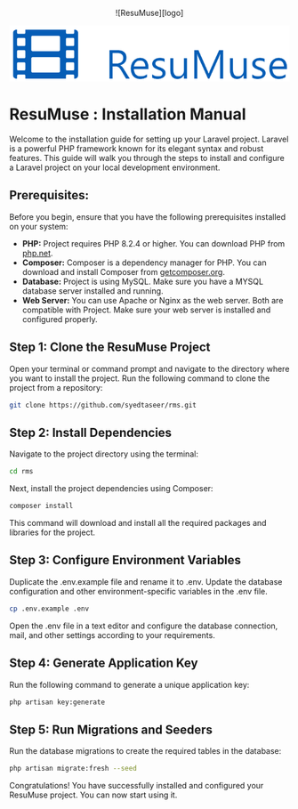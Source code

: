 [logo]: public/img/logo.png



<p align="center">![ResuMuse][logo]</p>

![Product Name Screen Shot][logo]

# ResuMuse : Installation Manual

Welcome to the installation guide for setting up your Laravel project. Laravel is a powerful PHP framework known for its elegant syntax and robust features. This guide will walk you through the steps to install and configure a Laravel project on your local development environment.



## Prerequisites:

Before you begin, ensure that you have the following prerequisites installed on your system:



- <b>PHP:</b> Project requires PHP 8.2.4 or higher. You can download PHP from [php.net](https://www.php.net/).
- <b>Composer:</b> Composer is a dependency manager for PHP. You can download and install Composer from [getcomposer.org](https://getcomposer.org/).
- <b>Database:</b> Project is using MySQL. Make sure you have a MYSQL database server installed and running.
- <b>Web Server:</b> You can use Apache or Nginx as the web server. Both are compatible with Project. Make sure your web server is installed and configured properly.


## Step 1: Clone the ResuMuse Project
Open your terminal or command prompt and navigate to the directory where you want to install the project. Run the following command to clone the project from a repository:

```sh
git clone https://github.com/syedtaseer/rms.git
```



## Step 2: Install Dependencies
Navigate to the project directory using the terminal:

```sh
cd rms
```


Next, install the project dependencies using Composer:


```sh
composer install
```

This command will download and install all the required packages and libraries for the project.


## Step 3: Configure Environment Variables
Duplicate the .env.example file and rename it to .env. Update the database configuration and other environment-specific variables in the .env file.

```sh
cp .env.example .env
```


Open the .env file in a text editor and configure the database connection, mail, and other settings according to your requirements.


## Step 4: Generate Application Key
Run the following command to generate a unique application key:


```sh
php artisan key:generate
```


## Step 5: Run Migrations and Seeders
Run the database migrations to create the required tables in the database:

```sh
php artisan migrate:fresh --seed
```



Congratulations! You have successfully installed and configured your ResuMuse project. You can now start using it.
